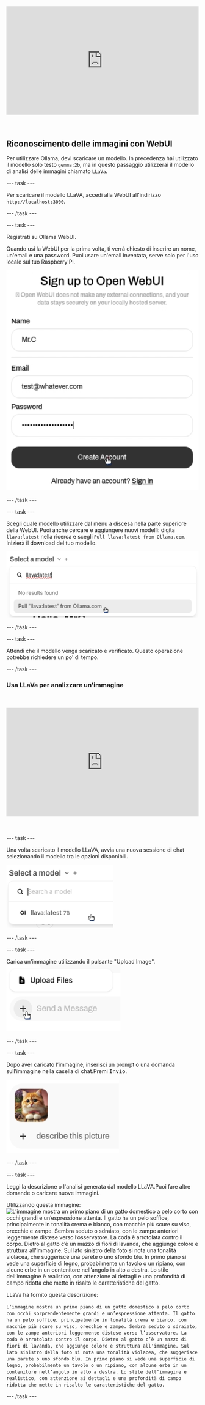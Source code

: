 <html>
  <div style="position: relative; overflow: hidden; padding-top: 56.25%;">
    <iframe style="position: absolute; top: 0; left: 0; right: 0; width: 100%; height: 100%; border: none;" src="https://www.youtube.com/embed/3MlalSPu1gI?rel=0&cc_load_policy=1" allowfullscreen allow="accelerometer; autoplay; clipboard-write; encrypted-media; gyroscope; picture-in-picture; web-share">
    </iframe>
  </div><br><br>
</html>

## Riconoscimento delle immagini con WebUI

Per utilizzare Ollama, devi scaricare un modello. In precedenza hai utilizzato il modello solo testo `gemma:2b`, ma in questo passaggio utilizzerai il modello di analisi delle immagini chiamato `LLaVa`.

--- task ---

Per scaricare il modello LLaVA, accedi alla WebUI all'indirizzo `http://localhost:3000`.

--- /task ---

--- task ---

Registrati su Ollama WebUI.

Quando usi la WebUI per la prima volta, ti verrà chiesto di inserire un nome, un'email e una password.
Puoi usare un'email inventata, serve solo per l'uso locale sul tuo Raspberry Pi.

![Un modulo di registrazione per "Open WebUI" con i campi per il nome, l'e-mail e la password. Il campo nome è compilato con "Mr.C", il campo email con "test@whatever.com" e il campo password mostra una serie di punti che indicano una password nascosta. Sotto questi campi c'è un pulsante "Crea account" con un cursore che ci punta sopra e un link per che ha già un account per accedere.](images/webUI_signup.png)

--- /task ---

--- task ---

Scegli quale modello utilizzare dal menu a discesa nella parte superiore della WebUI. Puoi anche cercare e aggiungere nuovi modelli: digita `llava:latest` nella ricerca e scegli `Pull llava:latest from Ollama.com`. Inizierà il download del tuo modello.

![Un menu a discesa con il titolo "Select a model" mostra un campo di ricerca in cui è stato inserito il testo "llava:latest". Sotto il campo di ricerca viene visualizzato il testo "No results found", seguito dall'opzione selezionabile "Pull 'llava:latest from Ollama.com". Un cursore è posizionato sopra questa opzione.](images/model_dropdown.png)

--- /task ---

--- task ---

Attendi che il modello venga scaricato e verificato. Questo operazione potrebbe richiedere un po' di tempo.

--- /task ---

### Usa LLaVa per analizzare un'immagine

<html>
<br><br>
  <div style="position: relative; overflow: hidden; padding-top: 56.25%;">
    <iframe style="position: absolute; top: 0; left: 0; right: 0; width: 100%; height: 100%; border: none;" src="https://www.youtube.com/embed/ruU6KsVyxKA?rel=0&cc_load_policy=1" allowfullscreen allow="accelerometer; autoplay; clipboard-write; encrypted-media; gyroscope; picture-in-picture; web-share">
    </iframe>
  </div><br><br>
</html>

--- task ---

Una volta scaricato il modello LLaVA, avvia una nuova sessione di chat selezionando il modello tra le opzioni disponibili.

![Screenshot che mostra il menu di selezione del modello con "llava:latest 7B" evidenziato.](images/select_llava_model.png)

--- /task ---

--- task ---

Carica un'immagine utilizzando il pulsante "Upload Image".
![Un elemento dell'interfaccia utente con due pulsanti: "Upload Files" in alto con un'icona a forma documento e un pulsante "Send a Message" sotto, che è disattivato e include un simbolo più. Un cursore punta al simbolo più sul pulsante "Send a Message".](images/upload_image.png)

--- /task ---

--- task ---

Dopo aver caricato l’immagine, inserisci un prompt o una domanda sull’immagine nella casella di chat.Premi <kbd>Invio</kbd>.

![Una piccola immagine di un gatto arancione e soffice con il petto bianco e un fiocco rosa al collo.Il gatto guarda direttamente la fotocamera con un’espressione curiosa. Accanto all’immagine, c’è un simbolo più e il testo "describe this picture".](images/cat_prompt.png)

--- /task ---

--- task ---

Leggi la descrizione o l'analisi generata dal modello LLaVA.Puoi fare altre domande o caricare nuove immagini.

Utilizzando questa immagine:
![L’immagine mostra un primo piano di un gatto domestico a pelo corto con occhi grandi e un’espressione attenta. Il gatto ha un pelo soffice, principalmente in tonalità crema e bianco, con macchie più scure su viso, orecchie e zampe. Sembra seduto o sdraiato, con le zampe anteriori leggermente distese verso l’osservatore. La coda è arrotolata contro il corpo. Dietro al gatto c’è un mazzo di fiori di lavanda, che aggiunge colore e struttura all'immagine. Sul lato sinistro della foto si nota una tonalità violacea, che suggerisce una parete o uno sfondo blu. In primo piano si vede una superficie di legno, probabilmente un tavolo o un ripiano, con alcune erbe in un contenitore nell’angolo in alto a destra. Lo stile dell’immagine è realistico, con attenzione ai dettagli e una profondità di campo ridotta che mette in risalto le caratteristiche del gatto.](images/cat.jpg)

LLaVa ha fornito questa descrizione:

`L’immagine mostra un primo piano di un gatto domestico a pelo corto con occhi sorprendentemente grandi e un’espressione attenta. Il gatto ha un pelo soffice, principalmente in tonalità crema e bianco, con macchie più scure su viso, orecchie e zampe. Sembra seduto o sdraiato, con le zampe anteriori leggermente distese verso l’osservatore. La coda è arrotolata contro il corpo. Dietro al gatto c’è un mazzo di fiori di lavanda, che aggiunge colore e struttura all'immagine. Sul lato sinistro della foto si nota una tonalità violacea, che suggerisce una parete o uno sfondo blu. In primo piano si vede una superficie di legno, probabilmente un tavolo o un ripiano, con alcune erbe in un contenitore nell’angolo in alto a destra. Lo stile dell’immagine è realistico, con attenzione ai dettagli e una profondità di campo ridotta che mette in risalto le caratteristiche del gatto.`

--- /task ---
